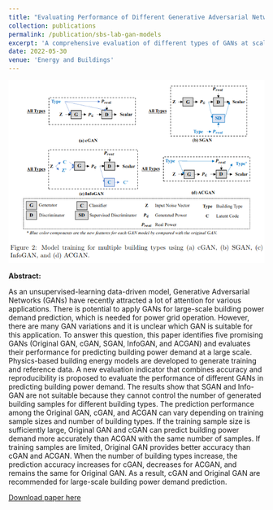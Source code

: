 ```yaml
---
title: "Evaluating Performance of Different Generative Adversarial Networks for Large-Scale Building Power Demand Prediction"
collection: publications
permalink: /publication/sbs-lab-gan-models
excerpt: 'A comprehensive evaluation of different types of GANs at scale for building power demand prediction.'
date: 2022-05-30
venue: 'Energy and Buildings'
---
```


 <img src="/files/paper_images/sbs-lab-gan-models-image.png" alt="A visual diagram of our method"> 

<b>Abstract:</b>

As an unsupervised-learning data-driven model, Generative Adversarial Networks (GANs) have recently attracted a lot of attention for various applications. There is potential to apply GANs for large-scale building power demand prediction, which is needed for power grid operation. However, there are many GAN variations and it is unclear which GAN is suitable for this application. To answer this question, this paper identifies five promising GANs (Original GAN, cGAN, SGAN, InfoGAN, and ACGAN) and evaluates their performance for predicting building power demand at a large scale. Physics-based building energy models are developed to generate training and reference data. A new evaluation indicator that combines accuracy and reproducibility is proposed to evaluate the performance of different GANs in predicting building power demand. The results show that SGAN and Info-GAN are not suitable because they cannot control the number of generated building samples for different building types. The prediction performance among the Original GAN, cGAN, and ACGAN can vary depending on training sample sizes and number of building types. If the training sample size is sufficiently large, Original GAN and cGAN can predict building power demand more accurately than ACGAN with the same number of samples. If training samples are limited, Original GAN provides better accuracy than cGAN and ACGAN. When the number of building types increase, the prediction accuracy increases for cGAN, decreases for ACGAN, and remains the same for Original GAN. As a result, cGAN and Original GAN are recommended for large-scale building power demand prediction.

[Download paper here](/files/papers/sbs-lab-gan-models.pdf)

